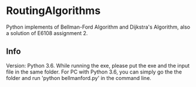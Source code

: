 # RoutingAlgorithms
Python implements of Bellman-Ford Algorithm and Dijkstra's Algorithm, also a solution of E6108 assignment 2.

## Info
Version: Python 3.6.
While running the exe, please put the exe and the input file in the same folder. 
For PC with Python 3.6, you can simply go the the folder and run 'python bellmanford.py' in the command line.
